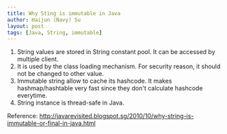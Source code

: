 ```yaml
---
title: Why Sting is immutable in Java
author: Haijun (Navy) Su
layout: post
tags: [Java, String, immutable]
---
```

1. String values are stored in String constant pool. It can be accessed by multiple client.
2. It is used by the class loading mechanism. For security reason, it should not be changed to other value.
3. Immutable string allow to cache its hashcode. It makes hashmap/hashtable very fast since they don't calculate hashcode everytime.
4. String instance is thread-safe in Java.

Reference:
<http://javarevisited.blogspot.sg/2010/10/why-string-is-immutable-or-final-in-java.html>
